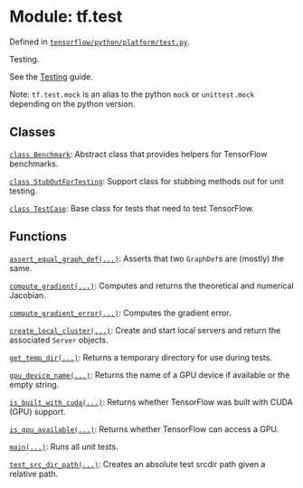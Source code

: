 <div itemscope itemtype="http://developers.google.com/ReferenceObject">
<meta itemprop="name" content="tf.test" />
</div>

# Module: tf.test



Defined in [`tensorflow/python/platform/test.py`](https://www.tensorflow.org/code/tensorflow/python/platform/test.py).

Testing.

See the [Testing](../../../api_guides/python/test.md) guide.

Note: `tf.test.mock` is an alias to the python `mock` or `unittest.mock`
depending on the python version.


## Classes

[`class Benchmark`](../tf/test/Benchmark.md): Abstract class that provides helpers for TensorFlow benchmarks.

[`class StubOutForTesting`](../tf/test/StubOutForTesting.md): Support class for stubbing methods out for unit testing.

[`class TestCase`](../tf/test/TestCase.md): Base class for tests that need to test TensorFlow.

## Functions

[`assert_equal_graph_def(...)`](../tf/test/assert_equal_graph_def.md): Asserts that two `GraphDef`s are (mostly) the same.

[`compute_gradient(...)`](../tf/test/compute_gradient.md): Computes and returns the theoretical and numerical Jacobian.

[`compute_gradient_error(...)`](../tf/test/compute_gradient_error.md): Computes the gradient error.

[`create_local_cluster(...)`](../tf/test/create_local_cluster.md): Create and start local servers and return the associated `Server` objects.

[`get_temp_dir(...)`](../tf/test/get_temp_dir.md): Returns a temporary directory for use during tests.

[`gpu_device_name(...)`](../tf/test/gpu_device_name.md): Returns the name of a GPU device if available or the empty string.

[`is_built_with_cuda(...)`](../tf/test/is_built_with_cuda.md): Returns whether TensorFlow was built with CUDA (GPU) support.

[`is_gpu_available(...)`](../tf/test/is_gpu_available.md): Returns whether TensorFlow can access a GPU.

[`main(...)`](../tf/test/main.md): Runs all unit tests.

[`test_src_dir_path(...)`](../tf/test/test_src_dir_path.md): Creates an absolute test srcdir path given a relative path.

